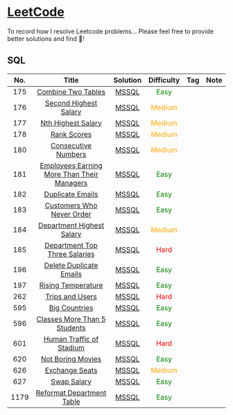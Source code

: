 # [LeetCode](https://leetcode.com/problemset/all/)

To record how I resolve Leetcode problems... Please feel free to provide better solutions and find :bug:!

## SQL

| No. | Title | Solution | Difficulty | Tag | Note |
|:---:|:-----:|:--------:|:----------:|:---:|:----:|
| 175 | [Combine Two Tables](https://leetcode.com/problems/combine-two-tables/) | [MSSQL](./Database/175.%20Combine%20Two%20Tables.md) | <span style="color:green">Easy</span> | | |
| 176 | [Second Highest Salary](https://leetcode.com/problems/second-highest-salary/) | [MSSQL](./Database/176.%20Second%20Highest%20Salary.md) | <span style="color:orange">Medium</span> | | |
| 177 | [Nth Highest Salary](https://leetcode.com/problems/nth-highest-salary/) | [MSSQL](./Database/177.%20Nth%20Highest%20Salary.md) | <span style="color:orange">Medium</span> | | |
| 178 | [Rank Scores](https://leetcode.com/problems/rank-scores/) | [MSSQL](./Database/178.%20Rank%20Scores.md) | <span style="color:orange">Medium</span> | | |
| 180 | [Consecutive Numbers](https://leetcode.com/problems/consecutive-numbers/) | [MSSQL](./Database/180.%20Consecutive%20Numbers.md) | <span style="color:orange">Medium</span> | | |
| 181 | [Employees Earning More Than Their Managers](https://leetcode.com/problems/employees-earning-more-than-their-managers/) | [MSSQL](./Database/181.%20Employees%20Earning%20More%20Than%20Their%20Managers.md) | <span style="color:green">Easy</span> | | |
| 182 | [Duplicate Emails](https://leetcode.com/problems/duplicate-emails/) | [MSSQL](./Database/182.%20Duplicate%20Emails.md) | <span style="color:green">Easy</span> | | |
| 183 | [Customers Who Never Order](https://leetcode.com/problems/customers-who-never-order/) | [MSSQL](./Database/183.%20Customers%20Who%20Never%20Order.md) | <span style="color:green">Easy</span> | | |
| 184 | [Department Highest Salary](https://leetcode.com/problems/department-highest-salary/) | [MSSQL](./Database/184.%20Department%20Highest%20Salary.md) | <span style="color:orange">Medium</span> | | |
| 185 | [Department Top Three Salaries](https://leetcode.com/problems/department-top-three-salaries/) | [MSSQL](./Database/185.%20Department%20Top%20Three%20Salaries.md) | <span style="color:red">Hard</span> | | |
| 196 | [Delete Duplicate Emails](https://leetcode.com/problems/delete-duplicate-emails/) | [MSSQL](./Database/196.%20Delete%20Duplicate%20Emails.md) | <span style="color:green">Easy</span> | | |
| 197 | [Rising Temperature](https://leetcode.com/problems/rising-temperature/) | [MSSQL](./Database/197.%20Rising%20Temperature.md) | <span style="color:green">Easy</span> | | |
| 262 | [Trips and Users](https://leetcode.com/problems/trips-and-users/) | [MSSQL](./Database/262.%20Trips%20and%20Users.md) | <span style="color:red">Hard</span> | | |
| 595 | [Big Countries](https://leetcode.com/problems/big-countries/) | [MSSQL](./Database/595.%20Big%20Countries.md) | <span style="color:green">Easy</span> | | |
| 596 | [Classes More Than 5 Students](https://leetcode.com/problems/classes-more-than-5-students/) | [MSSQL](./Database/596.%20Classes%20More%20Than%205%20Students.md) | <span style="color:green">Easy</span> | | |
| 601 | [Human Traffic of Stadium](https://leetcode.com/problems/human-traffic-of-stadium/) | [MSSQL](./Database/601.%20Human%20Traffic%20of%20Stadium.md) | <span style="color:red">Hard</span> | | |
| 620 | [Not Boring Movies](https://leetcode.com/problems/not-boring-movies/) | [MSSQL](./Database/620.%20Not%20Boring%20Movies.md) | <span style="color:green">Easy</span> | | |
| 626 | [Exchange Seats](https://leetcode.com/problems/exchange-seats/) | [MSSQL](./Database/626.%20Exchange%20Seats.md) | <span style="color:orange">Medium</span> | | |
| 627 | [Swap Salary](https://leetcode.com/problems/swap-salary/) | [MSSQL](./Database/627.%20Swap%20Salary.md) | <span style="color:green">Easy</span> | | |
| 1179| [Reformat Department Table](https://leetcode.com/problems/reformat-department-table/) | [MSSQL](./Database/1179.%20Reformat%20Department%20Table.md) | <span style="color:green">Easy</span> | | |



